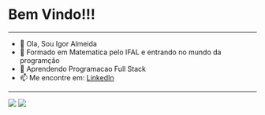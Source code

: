 # **Bem Vindo!!!**
----------
- 👋 Ola, Sou Igor Almeida
- 👀 Formado em Matematica pelo IFAL e entrando no mundo da programção
- 🌱 Aprendendo Programacao Full Stack
- 📫 Me encontre em: [LinkedIn](https://www.linkedin.com/in/igor-almeida-587353358/)

------------

<p aligh="center">
<img src="https://github-readme-stats.vercel.app/api?username=igor-almeida91&theme=dracula&show_icons=true&hide_border=false&count_private=true">
<img src="https://github-readme-streak-stats.herokuapp.com/?user=igor-almeida91&theme=dracula&hide_border=false">
</p>


<!---
igor-almeida91/igor-almeida91 is a ✨ special ✨ repository because its `README.md` (this file) appears on your GitHub profile.
You can click the Preview link to take a look at your changes.
--->
